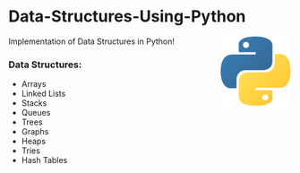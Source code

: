 # Data-Structures-Using-Python

<img src="./assets/python-logo.png" align="right" width="125" />

Implementation of Data Structures in Python!

### **Data Structures:**

-   Arrays
-   Linked Lists
-   Stacks
-   Queues
-   Trees
-   Graphs
-   Heaps
-   Tries
-   Hash Tables

